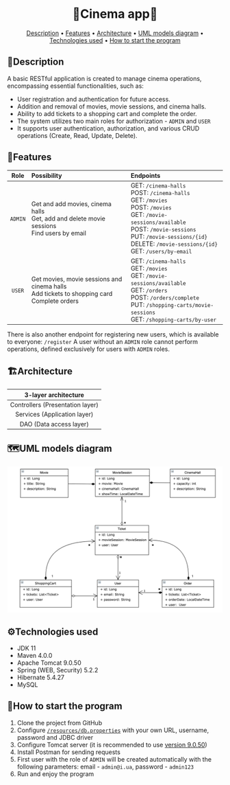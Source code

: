 ﻿<h1 align="center">
   🎥Cinema app🎥
</h1>

<p align="center">
  <a href="#description">Description</a> •
  <a href="#features">Features</a> •
  <a href="#architecture">Architecture</a> •
  <a href="#uml-models-diagram">UML models diagram</a> •
  <a href="#technologies-used">Technologies used</a> •
  <a href="#how-to-start-the-program">How to start the program</a> 
</p>

## 📃Description
A basic RESTful application is created to manage cinema operations, encompassing essential functionalities, such as:

* User registration and authentication for future access.
* Addition and removal of movies, movie sessions, and cinema halls.
* Ability to add tickets to a shopping cart and complete the order.
* The system utilizes two main roles for authorization - `ADMIN` and `USER`
* It supports user authentication, 
authorization, and various CRUD operations (Create, Read, Update, Delete).


## 🚀Features
|  Role   | Possibility                                                                                      | Endpoints                                                                                                                                                                                                                                   |
|:-------:|:-------------------------------------------------------------------------------------------------|:--------------------------------------------------------------------------------------------------------------------------------------------------------------------------------------------------------------------------------------------|
| `ADMIN` | Get and add movies, cinema halls<br/>Get, add and delete movie sessions<br/>Find users by email  | GET: `/cinema-halls`<br/>POST: `/cinema-halls`<br/>GET: `/movies`<br/>POST: `/movies`<br/>GET: `/movie-sessions/available`<br/>POST: `/movie-sessions`<br/>PUT: `/movie-sessions/{id}`<br/>DELETE: `/movie-sessions/{id}`<br/>GET: `/users/by-email` |
| `USER`  | Get movies, movie sessions and cinema halls<br/>Add tickets to shopping card<br/>Complete orders | GET: `/cinema-halls`<br/>GET: `/movies`<br/>GET: `/movie-sessions/available`<br/>GET: `/orders`<br/>POST: `/orders/complete`<br/>PUT: `/shopping-carts/movie-sessions`<br/>GET: `/shopping-carts/by-user`                                          |

There is also another endpoint for registering new users, which is available to everyone: `/register`
A user without an `ADMIN` role cannot perform operations, defined exclusively for users with `ADMIN` roles.

## <p id="architecture">🏗️Architecture</p>
|       3-layer architecture       |
|:--------------------------------:|
| Controllers (Presentation layer) |
|   Services (Application layer)   |
|     DAO (Data access layer)      |

## <p id="uml-models-diagram">🗺️UML models diagram</p>
![UML diagram](img/uml.png)

## ⚙️Technologies used
* JDK 11     
* Maven 4.0.0
* Apache Tomcat 9.0.50 
* Spring (WEB, Security) 5.2.2  
* Hibernate 5.4.27
* MySQL

## 🔨How to start the program
1. Clone the project from GitHub
2. Configure [`/resources/db.properties`](https://github.com/pavlogook/cinema-app/blob/main/src/main/resources/db.properties#L2) with your own URL, username, password and JDBC driver
3. Configure Tomcat server (it is recommended to use [version 9.0.50](https://archive.apache.org/dist/tomcat/tomcat-9/v9.0.50/bin/))
4. Install Postman for sending requests
4. First user with the role of `ADMIN` will be created automatically with the following parameters: email - `admin@i.ua`, password - `admin123`
5. Run and enjoy the program 
